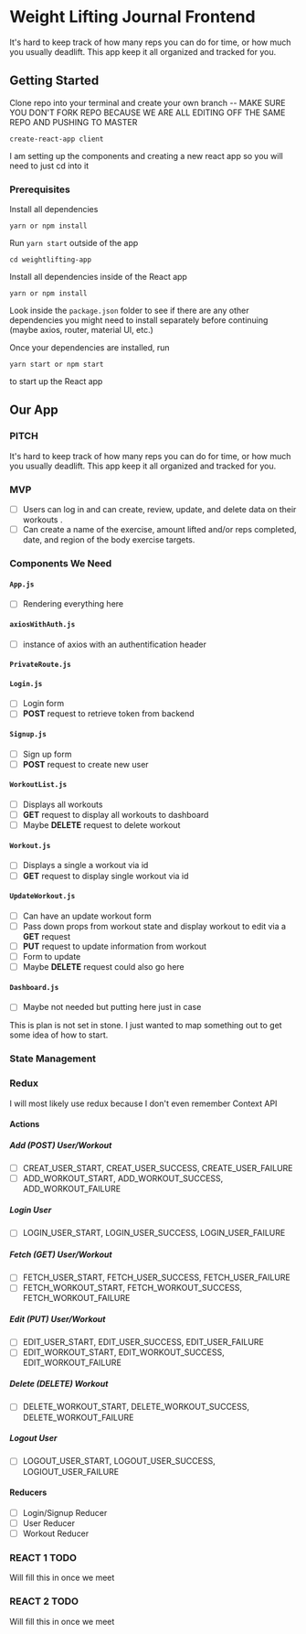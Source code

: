 # Weight Lifting Journal Frontend

It's hard to keep track of how many reps you can do for time, or how much you usually deadlift. 
This app keep it all organized and tracked for you.

## Getting Started

Clone repo into your terminal and create your own branch -- MAKE SURE YOU DON'T FORK REPO BECAUSE WE ARE ALL EDITING OFF THE SAME REPO AND PUSHING TO MASTER

```
create-react-app client
```

I am setting up the components and creating a new react app so you will need to just cd into it

### Prerequisites

Install all dependencies

```
yarn or npm install
```

Run ```yarn start``` outside of the app

```
cd weightlifting-app
```

Install all dependencies inside of the React app

```
yarn or npm install
```

Look inside the ```package.json``` folder to see if there are any other dependencies you might need to install separately before continuing (maybe axios, router, material UI, etc.)

Once your dependencies are installed, run
```
yarn start or npm start
```
to start up the React app

## Our App

### PITCH

It's hard to keep track of how many reps you can do for time, or how much you usually deadlift. This app keep it all organized and tracked for you.


### MVP

- [ ] Users can log in and can create, review, update, and delete data on their workouts . 
- [ ] Can create a name of the exercise, amount lifted and/or reps completed, date, and region of the body exercise targets.

### Components We Need

#### ```App.js```
- [ ] Rendering everything here

#### ```axiosWithAuth.js```
- [ ] instance of axios with an authentification header

#### ```PrivateRoute.js```

#### ```Login.js```
- [ ] Login form
- [ ] **POST** request to retrieve token from backend

#### ```Signup.js```
- [ ] Sign up form
- [ ] **POST** request to create new user

#### ```WorkoutList.js```
- [ ] Displays all workouts
- [ ] **GET** request to display all workouts to dashboard
- [ ] Maybe **DELETE** request to delete workout

#### ```Workout.js```
- [ ] Displays a single a workout via id
- [ ] **GET** request to display single workout via id

#### ```UpdateWorkout.js```
- [ ] Can have an update workout form
- [ ] Pass down props from workout state and display workout to edit via a **GET** request
- [ ] **PUT** request to update information from workout
- [ ] Form to update 
- [ ] Maybe **DELETE** request could also go here

#### ```Dashboard.js```
- [ ] Maybe not needed but putting here just in case

This is plan is not set in stone. I just wanted to map something out to get some idea of how to start.

### State Management
### Redux
I will most likely use redux because I don't even remember Context API 

#### Actions
##### Add (POST) User/Workout
- [ ] CREAT_USER_START, CREAT_USER_SUCCESS, CREATE_USER_FAILURE
- [ ] ADD_WORKOUT_START, ADD_WORKOUT_SUCCESS, ADD_WORKOUT_FAILURE

##### Login User
- [ ] LOGIN_USER_START, LOGIN_USER_SUCCESS, LOGIN_USER_FAILURE

##### Fetch (GET) User/Workout
- [ ] FETCH_USER_START, FETCH_USER_SUCCESS, FETCH_USER_FAILURE
- [ ] FETCH_WORKOUT_START, FETCH_WORKOUT_SUCCESS, FETCH_WORKOUT_FAILURE

##### Edit (PUT) User/Workout
- [ ] EDIT_USER_START, EDIT_USER_SUCCESS, EDIT_USER_FAILURE
- [ ] EDIT_WORKOUT_START, EDIT_WORKOUT_SUCCESS, EDIT_WORKOUT_FAILURE

##### Delete (DELETE) Workout
- [ ] DELETE_WORKOUT_START, DELETE_WORKOUT_SUCCESS, DELETE_WORKOUT_FAILURE

##### Logout User
- [ ] LOGOUT_USER_START, LOGOUT_USER_SUCCESS, LOGIOUT_USER_FAILURE

#### Reducers
- [ ] Login/Signup Reducer
- [ ] User Reducer
- [ ] Workout Reducer

### REACT 1 TODO
Will fill this in once we meet

### REACT 2 TODO
Will fill this in once we meet

